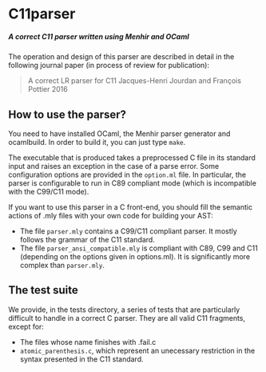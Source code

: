 C11parser
=========

##### A correct C11 parser written using Menhir and OCaml

The operation and design of this parser are described in detail in the
following journal paper (in process of review for publication):

> A correct LR parser for C11
> Jacques-Henri Jourdan and François Pottier
> 2016

How to use the parser?
----------------------

You need to have installed OCaml, the Menhir parser generator and
ocamlbuild. In order to build it, you can just type `make`.

The executable that is produced takes a preprocessed C file in its
standard input and raises an exception in the case of a parse
error. Some configuration options are provided in the `option.ml`
file. In particular, the parser is configurable to run in C89
compliant mode (which is incompatible with the C99/C11 mode).

If you want to use this parser in a C front-end, you should fill the
semantic actions of .mly files with your own code for building your
AST:
  - The file `parser.mly` contains a C99/C11 compliant parser. It
    mostly follows the grammar of the C11 standard.
  - The file `parser_ansi_compatible.mly` is compliant with C89, C99 and
    C11 (depending on the options given in options.ml). It is
    significantly more complex than `parser.mly`.

The test suite
--------------

We provide, in the tests directory, a series of tests that are
particularly difficult to handle in a correct C parser. They are all
valid C11 fragments, except for:
  - The files whose name finishes with .fail.c
  - `atomic_parenthesis.c`, which represent an unecessary restriction in
    the syntax presented in the C11 standard.

